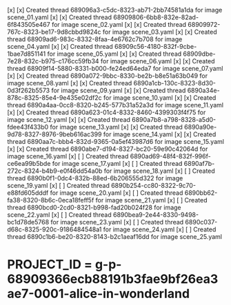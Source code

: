 [x] [x] Created thread 689096a3-c5dc-8323-ab71-2bb74581a1da for image scene_01.yaml
[x] [x] Created thread 68909806-6bb8-832e-82ad-6f843505e467 for image scene_02.yaml
[x] [x] Created thread 68909972-767c-8323-be17-9d8cbbd9824c for image scene_03.yaml
[x] [x] Created thread 68909ad6-983c-8332-8faa-4e6762c7b708 for image scene_04.yaml
[x] [x] Created thread 68909c56-4180-832f-9cbe-1bae7d851141 for image scene_05.yaml
[x] [x] Created thread 68909dbe-7e28-832c-b975-c176cc59fb34 for image scene_06.yaml
[x] [x] Created thread 68909f14-5880-8331-b000-fe24ed64eda7 for image scene_07.yaml
[x] [x] Created thread 6890a072-9bbc-8330-be2b-b8e51a63b049 for image scene_08.yaml
[x] [x] Created thread 6890a1cb-130c-8323-8d30-0d3f262b5573 for image scene_09.yaml
[x] [x] Created thread 6890a34e-878c-8325-85e4-9e435e02df2c for image scene_10.yaml
[x] [x] Created thread 6890a4aa-0cc8-8320-b245-577b31a52a3d for image scene_11.yaml
[x] [x] Created thread 6890a623-01c4-8332-8460-4399303f4f75 for image scene_12.yaml
[x] [x] Created thread 6890a7b8-a798-8328-a5d0-fdee43f433b0 for image scene_13.yaml
[x] [x] Created thread 6890a90e-9d78-8327-8976-9beb616ac399 for image scene_14.yaml
[x] [x] Created thread 6890aa7c-bbb4-832d-9365-0a5ef43987d6 for image scene_15.yaml
[x] [x] Created thread 6890abe7-d194-8327-bc20-59e90c42064d for image scene_16.yaml
[x] [ ] Created thread 6890ad69-48f4-832f-996f-ce6ea99b5bde for image scene_17.yaml
[x] [ ] Created thread 6890af7b-272c-8324-b4b9-e0f46dd54a0b for image scene_18.yaml
[x] [ ] Created thread 6890b0f1-0dc4-832b-88ed-6b206555d322 for image scene_19.yaml
[x] [ ] Created thread 6890b254-cc80-8322-9c70-e88fd605dddf for image scene_20.yaml
[x] [ ] Created thread 6890bb62-fa38-8320-8b6c-0eca18feff5f for image scene_21.yaml
[x] [ ] Created thread 6890bcd0-2cd0-8321-b998-fad20b024f28 for image scene_22.yaml
[x] [ ] Created thread 6890bea9-2e44-8330-9498-bc1d78de5768 for image scene_23.yaml
[x] [ ] Created thread 6890c037-d68c-8325-920c-9186484548a1 for image scene_24.yaml
[x] [ ] Created thread 6890c1b6-be20-8320-8143-b2c1aeaf16dd for image scene_25.yaml
# PROJECT_ID = g-p-68909366ecb88191b3fae9bf26ea3ae7-0001-alice-in-wonderland
